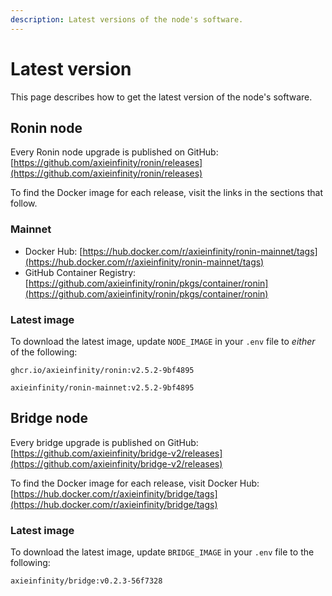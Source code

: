 ```yaml
---
description: Latest versions of the node's software.
---
```


# Latest version
This page describes how to get the latest version of the node's software.

## Ronin node
Every Ronin node upgrade is published on GitHub:
[https://github.com/axieinfinity/ronin/releases](https://github.com/axieinfinity/ronin/releases)

To find the Docker image for each release, visit the links in the sections that follow.

### Mainnet
* Docker Hub: [https://hub.docker.com/r/axieinfinity/ronin-mainnet/tags](https://hub.docker.com/r/axieinfinity/ronin-mainnet/tags)
* GitHub Container Registry: [https://github.com/axieinfinity/ronin/pkgs/container/ronin](https://github.com/axieinfinity/ronin/pkgs/container/ronin)

### Latest image
To download the latest image, update `NODE_IMAGE` in your `.env` file
to *either* of the following:

```
ghcr.io/axieinfinity/ronin:v2.5.2-9bf4895
```

```
axieinfinity/ronin-mainnet:v2.5.2-9bf4895
```

## Bridge node
Every bridge upgrade is published on GitHub:
[https://github.com/axieinfinity/bridge-v2/releases](https://github.com/axieinfinity/bridge-v2/releases)

To find the Docker image for each release, visit Docker Hub:
[https://hub.docker.com/r/axieinfinity/bridge/tags](https://hub.docker.com/r/axieinfinity/bridge/tags)

### Latest image
To download the latest image, update `BRIDGE_IMAGE` in your `.env` file
to the following:

```
axieinfinity/bridge:v0.2.3-56f7328
```

